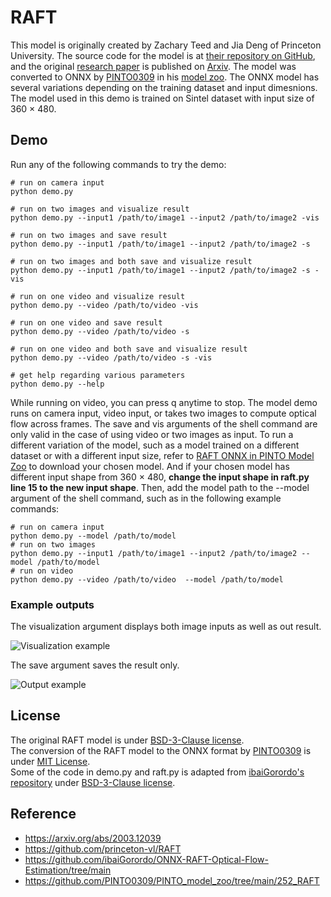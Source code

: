 # RAFT
This model is originally created by Zachary Teed and Jia Deng of Princeton University. The source code for the model is at [their repository on GitHub](https://github.com/princeton-vl/RAFT), and the original [research paper](https://arxiv.org/abs/2003.12039) is published on [Arxiv](https://arxiv.org/abs/2003.12039). The model was converted to ONNX by [PINTO0309](https://github.com/PINTO0309) in his [model zoo](https://github.com/PINTO0309/PINTO_model_zoo/tree/main/252_RAFT). The ONNX model has several variations depending on the training dataset and input dimesnions. The model used in this demo is trained on Sintel dataset with input size of 360 $\times$ 480.


## Demo

Run any of the following commands to try the demo:

```shell
# run on camera input
python demo.py

# run on two images and visualize result
python demo.py --input1 /path/to/image1 --input2 /path/to/image2 -vis

# run on two images and save result
python demo.py --input1 /path/to/image1 --input2 /path/to/image2 -s

# run on two images and both save and visualize result
python demo.py --input1 /path/to/image1 --input2 /path/to/image2 -s -vis

# run on one video and visualize result
python demo.py --video /path/to/video -vis

# run on one video and save result
python demo.py --video /path/to/video -s

# run on one video and both save and visualize result
python demo.py --video /path/to/video -s -vis

# get help regarding various parameters
python demo.py --help
```

While running on video, you can press q anytime to stop. The model demo runs on camera input, video input, or takes two images to compute optical flow across frames. The save and vis arguments of the shell command are only valid in the case of using video or two images as input. To run a different variation of the model, such as a model trained on a different dataset or with a different input size, refer to [RAFT ONNX in PINTO Model Zoo](https://github.com/PINTO0309/PINTO_model_zoo/tree/main/252_RAFT) to download your chosen model. And if your chosen model has different input shape from 360 $\times$ 480, **change the input shape in raft.py line 15 to the new input shape**. Then, add the model path to the --model argument of the shell command, such as in the following example commands:

```shell
# run on camera input
python demo.py --model /path/to/model
# run on two images
python demo.py --input1 /path/to/image1 --input2 /path/to/image2 --model /path/to/model
# run on video
python demo.py --video /path/to/video  --model /path/to/model
```

### Example outputs
The visualization argument displays both image inputs as well as out result.

![Visualization example](./example_outputs/vis.png)

The save argument saves the result only.

![Output example](./example_outputs/result.jpg)



## License

The original RAFT model is under [BSD-3-Clause license](./BSD-3-LICENSE.txt). <br />
The conversion of the RAFT model to the ONNX format by [PINTO0309](https://github.com/PINTO0309/PINTO_model_zoo/tree/main/252_RAFT) is under [MIT License](./MITLICENSE.txt). <br />
Some of the code in demo.py and raft.py is adapted from [ibaiGorordo's repository](https://github.com/ibaiGorordo/ONNX-RAFT-Optical-Flow-Estimation/tree/main) under [BSD-3-Clause license](./BSD-3-LICENSE.txt).<br />

## Reference

- https://arxiv.org/abs/2003.12039
- https://github.com/princeton-vl/RAFT
- https://github.com/ibaiGorordo/ONNX-RAFT-Optical-Flow-Estimation/tree/main
- https://github.com/PINTO0309/PINTO_model_zoo/tree/main/252_RAFT
